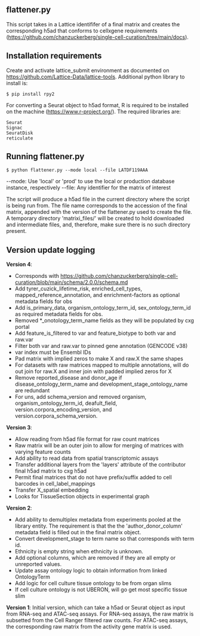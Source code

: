 ## flattener.py
This script takes in a Lattice identififer of a final matrix and creates the corresponding h5ad that conforms to cellxgene requirements (https://github.com/chanzuckerberg/single-cell-curation/tree/main/docs).

Installation requirements
----------------
Create and activate lattice\_submit environment as documented on https://github.com/Lattice-Data/lattice-tools. Additional python library to install is:
```
$ pip install rpy2
```

For converting a Seurat object to h5ad format, R is required to be installed on the machine (https://www.r-project.org/). The required libraries are:
```
Seurat
Signac
SeuratDisk
reticulate
```

Running flattener.py
----------------
```
$ python flattener.py --mode local --file LATDF119AAA
```
--mode: Use 'local' or 'prod' to use the local or production database instance, respectively
--file: Any identifier for the matrix of interest

The script will produce a h5ad file in the current directory where the script is being run from. The file name corresponds to the accession of the final matrix, appended with the version of the flattener.py used to create the file. A temporary directory 'matrixi\_files/' will be created to hold downloaded and intermediate files, and, therefore, make sure there is no such directory present.

Version update logging
----------------
**Version 4**:
- Corresponds with https://github.com/chanzuckerberg/single-cell-curation/blob/main/schema/2.0.0/schema.md
- Add tyrer_cuzick_lifetime_risk, enriched_cell_types, mapped_reference_annotation, and enrichment-factors as optional metadata fields for obs
- Add is_primary_data, organism_ontology_term_id, sex_ontology_term_id as required metadata fields for obs.
- Removed *_onotology_term_name fields as they will be populated by cxg portal
- Add feature_is_filtered to var and feature_biotype to both var and raw.var
- Filter both var and raw.var to pinned gene annotation (GENCODE v38)
- var index must be Ensembl IDs
- Pad matrix with implied zeros to make X and raw.X the same shapes
- For datasets with raw matrices mapped to multiple annotations, will do out join for raw.X and inner join with padded implied zeros for X  
- Remove reported_disease and donor_age if disease_ontology_term_name and development_stage_ontology_name are redundant
- For uns, add schema_version and removed organism, organism_ontology_term_id, deafult_field, version.corpora_encoding_version, and version.corpora_schema_version.

**Version 3**:
- Allow reading from h5ad file format for raw count matrices
- Raw matrix will be an outer join to allow for merging of matrices with varying feature counts
- Add ability to read data from spatial transcriptomic assays
- Transfer additional layers from the 'layers' attribute of the contributor final h5ad matrix to cxg h5ad
- Permit final matrices that do not have prefix/suffix added to cell barcodes in cell_label_mappings
- Transfer X_spatial embedding
- Looks for TissueSection objects in experimental graph


**Version 2**: 
- Add ability to demultiplex metadata from experiments pooled at the library entity. The requirement is that the the 'author\_donor\_column' metadata field is filled out in the final matrix object. 
- Convert development_stage to term name so that corresponds with term id.
- Ethnicity is empty string when ethnicity is unknown.
- Add optional columns, which are removed if they are all empty or unreported values.
- Update assay ontology logic to obtain information from linked OntologyTerm
- Add logic for cell culture tissue ontology to be from organ slims
- If cell culture ontology is not UBERON, will go get most specific tissue slim


**Version 1**: Initial version, which can take a h5ad or Seurat object as input from RNA-seq and ATAC-seq assays. For RNA-seq assays, the raw matrix is subsetted from the Cell Ranger filtered raw counts. For ATAC-seq assays, the corresponding raw matrix from the activity gene matrix is used.
